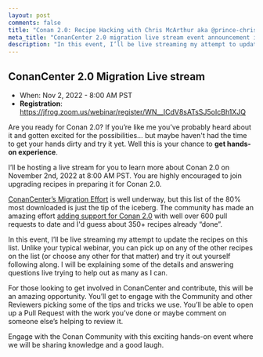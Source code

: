 ```yaml
---
layout: post
comments: false
title: "Conan 2.0: Recipe Hacking with Chris McArthur aka @prince-chrismc"
meta_title: "ConanCenter 2.0 migration live stream event announcement introducing new 'cooking with conan' web series"
description: "In this event, I’ll be live streaming my attempt to update the recipes on this list. We will supply you with a list of recipes for you to try out yourself while you follow along. I will be explaining some of the details and answering questions live."
---
```


<script type="application/ld+json">
{ "@context": "https://schema.org",
 "@type": "TechArticle",
 "headline": "Conan 2.0: Recipe Hacking with Chris McArthur aka @prince-chrismc",
 "alternativeHeadline": "ConanCenter 2.0 migration live stream event announcement introducing new 'cooking with conan' web series",
 "image": "https://docs.conan.io/en/latest/_images/frogarian.png",
 "author": "Christopher McArthur, Conan Developer Advocate",
 "genre": "C/C++",
 "keywords": "c c++ package manager conan conancenter live event webinar livestream hackathon workshop",
 "publisher": {
    "@type": "Organization",
    "name": "Conan.io",
    "logo": {
      "@type": "ImageObject",
      "url": "https://media.jfrog.com/wp-content/uploads/2017/07/20134853/conan-logo-text.svg"
    }
},
 "datePublished": "2022-10-12",
 "description": "In this event, I’ll be live streaming my attempt to update the recipes on this list. We will supply you with a list of recipes for you to try out yourself while you follow along. I will be explaining some of the details and answering questions live."
 }
</script>

## ConanCenter 2.0 Migration Live stream

- When: Nov 2, 2022 - 8:00 AM PST
- **Registration**: <https://jfrog.zoom.us/webinar/register/WN__ICdV8sATsSJ5oIcBh1XJQ>

Are you ready for Conan 2.0? If you’re like me you’ve probably heard about it and gotten excited for the possibilities… but maybe haven't had the time to get your hands dirty and try it yet. Well this is your chance to **get hands-on experience**.

I’ll be hosting a live stream for you to learn more about Conan 2.0 on November 2nd, 2022 at 8:00 AM PST. You are highly encouraged to join upgrading recipes in preparing it for Conan 2.0.

[ConanCenter’s Migration Effort](https://github.com/conan-io/conan-center-index/issues/12888) is well underway, but this list of the 80% most downloaded is just the tip of the iceberg. The community has made an amazing effort [adding support for Conan 2.0](https://github.com/conan-io/conan-center-index/search?q=support+conan+v2&type=issues) with well over 600 pull requests to date and I'd guess about 350+ recipes already “done”.

In this event, I’ll be live streaming my attempt to update the recipes on this list. Unlike your typical webinar, you can pick up on any of the other recipes on the list (or choose any other for that matter) and try it out yourself following along. I will be explaining some of the details and answering questions live trying to help out as many as I can.

For those looking to get involved in ConanCenter and contribute, this will be an amazing opportunity. You’ll get to engage with the Community and other Reviewers picking some of the tips and tricks we use. You’ll be able to open up a Pull Request with the work you’ve done or maybe comment on someone else’s helping to review it.

Engage with the Conan Community with this exciting hands-on event where we will be sharing knowledge and a good laugh.

